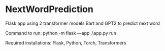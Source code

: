# NextWordPrediction

Flask app using 2 transformer models Bart and GPT2 to predict next word

Command to run: python -m flask —app .\app.py run

Required installations: Flask, Python, Torch, Transformers

